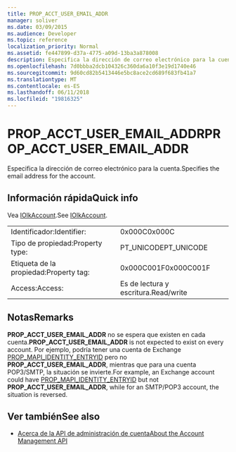 ```yaml
---
title: PROP_ACCT_USER_EMAIL_ADDR
manager: soliver
ms.date: 03/09/2015
ms.audience: Developer
ms.topic: reference
localization_priority: Normal
ms.assetid: fe447899-d37a-4775-a09d-13ba3a878008
description: Especifica la dirección de correo electrónico para la cuenta.
ms.openlocfilehash: 7d0bbba2dcb104326c360da6a10f3e19d1740e46
ms.sourcegitcommit: 9d60cd82b5413446e5bc8ace2cd689f683fb41a7
ms.translationtype: MT
ms.contentlocale: es-ES
ms.lasthandoff: 06/11/2018
ms.locfileid: "19816325"
---
```

# <a name="propacctuseremailaddr"></a><span data-ttu-id="c731b-103">PROP_ACCT_USER_EMAIL_ADDR</span><span class="sxs-lookup"><span data-stu-id="c731b-103">PROP_ACCT_USER_EMAIL_ADDR</span></span>

<span data-ttu-id="c731b-104">Especifica la dirección de correo electrónico para la cuenta.</span><span class="sxs-lookup"><span data-stu-id="c731b-104">Specifies the email address for the account.</span></span>
  
## <a name="quick-info"></a><span data-ttu-id="c731b-105">Información rápida</span><span class="sxs-lookup"><span data-stu-id="c731b-105">Quick info</span></span>

<span data-ttu-id="c731b-106">Vea [IOlkAccount](iolkaccount.md).</span><span class="sxs-lookup"><span data-stu-id="c731b-106">See [IOlkAccount](iolkaccount.md).</span></span>
  
|||
|:-----|:-----|
|<span data-ttu-id="c731b-107">Identificador:</span><span class="sxs-lookup"><span data-stu-id="c731b-107">Identifier:</span></span>  <br/> |<span data-ttu-id="c731b-108">0x000C</span><span class="sxs-lookup"><span data-stu-id="c731b-108">0x000C</span></span>  <br/> |
|<span data-ttu-id="c731b-109">Tipo de propiedad:</span><span class="sxs-lookup"><span data-stu-id="c731b-109">Property type:</span></span>  <br/> |<span data-ttu-id="c731b-110">PT_UNICODE</span><span class="sxs-lookup"><span data-stu-id="c731b-110">PT_UNICODE</span></span>  <br/> |
|<span data-ttu-id="c731b-111">Etiqueta de la propiedad:</span><span class="sxs-lookup"><span data-stu-id="c731b-111">Property tag:</span></span>  <br/> |<span data-ttu-id="c731b-112">0x000C001F</span><span class="sxs-lookup"><span data-stu-id="c731b-112">0x000C001F</span></span>  <br/> |
|<span data-ttu-id="c731b-113">Access:</span><span class="sxs-lookup"><span data-stu-id="c731b-113">Access:</span></span>  <br/> |<span data-ttu-id="c731b-114">Es de lectura y escritura.</span><span class="sxs-lookup"><span data-stu-id="c731b-114">Read/write</span></span>  <br/> |
   
## <a name="remarks"></a><span data-ttu-id="c731b-115">Notas</span><span class="sxs-lookup"><span data-stu-id="c731b-115">Remarks</span></span>

 <span data-ttu-id="c731b-116">**PROP_ACCT_USER_EMAIL_ADDR** no se espera que existen en cada cuenta.</span><span class="sxs-lookup"><span data-stu-id="c731b-116">**PROP_ACCT_USER_EMAIL_ADDR** is not expected to exist on every account.</span></span> <span data-ttu-id="c731b-117">Por ejemplo, podría tener una cuenta de Exchange [PROP_MAPI_IDENTITY_ENTRYID](prop_mapi_identity_entryid.md) pero no **PROP_ACCT_USER_EMAIL_ADDR**, mientras que para una cuenta POP3/SMTP, la situación se invierte.</span><span class="sxs-lookup"><span data-stu-id="c731b-117">For example, an Exchange account could have [PROP_MAPI_IDENTITY_ENTRYID](prop_mapi_identity_entryid.md) but not **PROP_ACCT_USER_EMAIL_ADDR**, while for an SMTP/POP3 account, the situation is reversed.</span></span>
  
## <a name="see-also"></a><span data-ttu-id="c731b-118">Ver también</span><span class="sxs-lookup"><span data-stu-id="c731b-118">See also</span></span>

- [<span data-ttu-id="c731b-119">Acerca de la API de administración de cuenta</span><span class="sxs-lookup"><span data-stu-id="c731b-119">About the Account Management API</span></span>](about-the-account-management-api.md)

